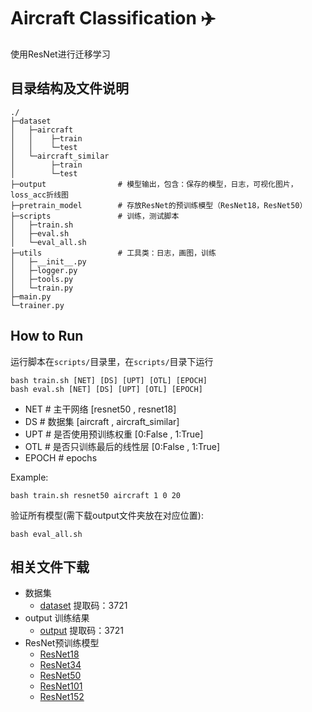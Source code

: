 # Aircraft Classification ✈️

使用ResNet进行迁移学习

## 目录结构及文件说明
```
./
├─dataset
│   ├─aircraft
│   │    ├─train
│   │    └─test
│   └─aircraft_similar
│        ├─train
│        └─test
├─output                # 模型输出，包含：保存的模型，日志，可视化图片，loss_acc折线图
├─pretrain_model        # 存放ResNet的预训练模型（ResNet18，ResNet50）
├─scripts               # 训练，测试脚本
│   ├─train.sh
│   ├─eval.sh
│   └─eval_all.sh
├─utils                 # 工具类：日志，画图，训练
│   ├─__init__.py
│   ├─logger.py
│   ├─tools.py
│   └─train.py
├─main.py
└─trainer.py 
```

## How to Run
运行脚本在`scripts/`目录里，在`scripts/`目录下运行
```
bash train.sh [NET] [DS] [UPT] [OTL] [EPOCH]
bash eval.sh [NET] [DS] [UPT] [OTL] [EPOCH]
```

- NET    # 主干网络 [resnet50 , resnet18]
- DS     # 数据集 [aircraft , aircraft_similar]
- UPT    # 是否使用预训练权重 [0:False , 1:True]
- OTL    # 是否只训练最后的线性层 [0:False , 1:True]
- EPOCH  # epochs

Example:
```
bash train.sh resnet50 aircraft 1 0 20
```

验证所有模型(需下载output文件夹放在对应位置):
```
bash eval_all.sh
```

## 相关文件下载
- 数据集
  - [dataset](https://pan.baidu.com/s/1NxEcynlSSs4VAImesmXMpg) 提取码：3721
- output 训练结果
  - [output](https://pan.baidu.com/s/1ZzMoJtdEcHghRXevhQEhdg) 提取码：3721
- ResNet预训练模型
  - [ResNet18](https://download.pytorch.org/models/resnet18-5c106cde.pth)
  - [ResNet34](https://download.pytorch.org/models/resnet34-333f7ec4.pth)
  - [ResNet50](https://download.pytorch.org/models/resnet50-19c8e357.pth)
  - [ResNet101](https://download.pytorch.org/models/resnet101-5d3b4d8f.pth)
  - [ResNet152](https://download.pytorch.org/models/resnet152-b121ed2d.pth)

